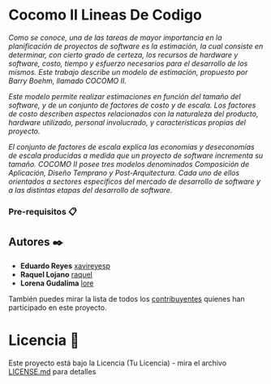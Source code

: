 # Cocomo II Lineas De Codigo

_Como se conoce, una de las tareas de mayor importancia en la planificación de proyectos de software es la estimación, la cual consiste en determinar, con cierto grado de certeza, los recursos de hardware y software, costo, tiempo y esfuerzo necesarios para el desarrollo de los mismos. Este trabajo describe un modelo de estimación, propuesto por Barry Boehm, llamado COCOMO II._

_Este modelo permite realizar estimaciones en función del tamaño del software, y de un conjunto de factores de costo y de escala. Los factores de costo describen aspectos relacionados con la naturaleza del producto, hardware utilizado, personal involucrado, y características propias del proyecto._ 

_El conjunto de factores de escala explica las economías y deseconomías de escala producidas a medida que un proyecto de software incrementa su tamaño.
COCOMO II posee tres modelos denominados Composición de Aplicación, Diseño Temprano y Post-Arquitectura. Cada uno de ellos orientados a sectores específicos del mercado de desarrollo de software y a las distintas etapas del desarrollo de software._

### Pre-requisitos 📋


## Autores ✒️

* **Eduardo Reyes** [xavireyesp](https://github.com/xavireyesp)
* **Raquel Lojano** [raquel]()
* **Lorena Gudalima** [lore]()

También puedes mirar la lista de todos los [contribuyentes](https://github.com/xavireyesp/CocomoLineasDeCodigo/contributors) quíenes han participado en este proyecto. 

# Licencia 📄

Este proyecto está bajo la Licencia (Tu Licencia) - mira el archivo [LICENSE.md](LICENSE.md) para detalles
